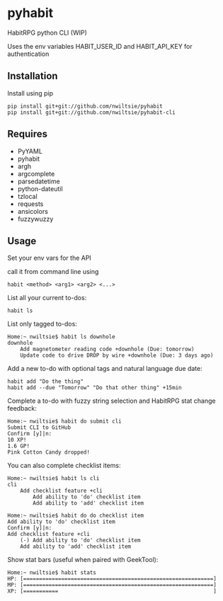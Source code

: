 pyhabit
===============

HabitRPG python CLI (WIP)

Uses the env variables HABIT_USER_ID and HABIT_API_KEY for authentication

Installation
------------

Install using pip

    pip install git+git://github.com/nwiltsie/pyhabit
    pip install git+git://github.com/nwiltsie/pyhabit-cli

Requires
--------

* PyYAML
* pyhabit
* argh
* argcomplete
* parsedatetime
* python-dateutil
* tzlocal
* requests
* ansicolors
* fuzzywuzzy

Usage
-----

Set your env vars for the API

call it from command line using

    habit <method> <arg1> <arg2> <...>

List all your current to-dos:

    habit ls

List only tagged to-dos:

    Home:~ nwiltsie$ habit ls downhole
    downhole
        Add magnetometer reading code +downhole (Due: tomorrow)
        Update code to drive DROP by wire +downhole (Due: 3 days ago)

Add a new to-do with optional tags and natural language due date:

    habit add "Do the thing"
    habit add --due "Tomorrow" "Do that other thing" +15min

Complete a to-do with fuzzy string selection and HabitRPG stat change feedback:

    Home:~ nwiltsie$ habit do submit cli
    Submit CLI to GitHub
    Confirm [y]|n:
    10 XP!
    1.6 GP!
    Pink Cotton Candy dropped!

You can also complete checklist items:

    Home:~ nwiltsie$ habit ls cli
    cli
        Add checklist feature +cli
            Add ability to 'do' checklist item
            Add ability to 'add' checklist item

    Home:~ nwiltsie$ habit do do checklist item
    Add ability to 'do' checklist item
    Confirm [y]|n:
    Add checklist feature +cli
        (-) Add ability to 'do' checklist item
        Add ability to 'add' checklist item

Show stat bars (useful when paired with GeekTool):

    Home:~ nwiltsie$ habit stats
    HP: [============================================================]
    MP: [============================================================]
    XP: [===========                                                 ]
